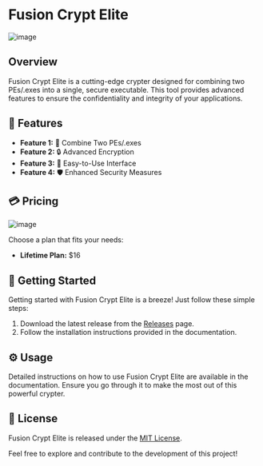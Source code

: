 # Fusion Crypt Elite
![image](https://github.com/SomniferumLocator/Fusion-Crypt-Elite/assets/150518723/813e6a59-3d9c-4d44-a13a-30455b572c10)

## Overview

Fusion Crypt Elite is a cutting-edge crypter designed for combining two PEs/.exes into a single, secure executable. This tool provides advanced features to ensure the confidentiality and integrity of your applications.

## 🌟 Features

- **Feature 1:** 🔄 Combine Two PEs/.exes
- **Feature 2:** 🔒 Advanced Encryption
- **Feature 3:** 🚀 Easy-to-Use Interface
- **Feature 4:** 🛡️ Enhanced Security Measures

## 💳 Pricing
![image](https://github.com/SomniferumLocator/Fusion-Crypt-Elite/assets/150518723/64473b63-af00-4447-ad4a-bbe49c126f9e)

Choose a plan that fits your needs:

- **Lifetime Plan:** $16

## 🚀 Getting Started

Getting started with Fusion Crypt Elite is a breeze! Just follow these simple steps:

1. Download the latest release from the [Releases](https://github.com/SomniferumLocator/FusionCryptElite/releases) page.
2. Follow the installation instructions provided in the documentation.

## ⚙️ Usage

Detailed instructions on how to use Fusion Crypt Elite are available in the documentation. Ensure you go through it to make the most out of this powerful crypter.

## 📝 License

Fusion Crypt Elite is released under the [MIT License](LICENSE).

Feel free to explore and contribute to the development of this project!
